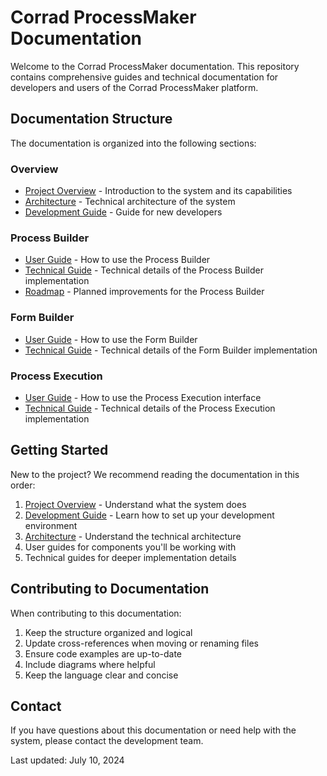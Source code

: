 # Corrad ProcessMaker Documentation

Welcome to the Corrad ProcessMaker documentation. This repository contains comprehensive guides and technical documentation for developers and users of the Corrad ProcessMaker platform.

## Documentation Structure

The documentation is organized into the following sections:

### Overview
- [Project Overview](./overview/PROJECT_OVERVIEW.md) - Introduction to the system and its capabilities
- [Architecture](./overview/ARCHITECTURE.md) - Technical architecture of the system
- [Development Guide](./overview/DEVELOPMENT_GUIDE.md) - Guide for new developers

### Process Builder
- [User Guide](./process-builder/USER_GUIDE.md) - How to use the Process Builder
- [Technical Guide](./process-builder/TECHNICAL_GUIDE.md) - Technical details of the Process Builder implementation
- [Roadmap](./process-builder/ROADMAP.md) - Planned improvements for the Process Builder

### Form Builder
- [User Guide](./form-builder/USER_GUIDE.md) - How to use the Form Builder
- [Technical Guide](./form-builder/TECHNICAL_GUIDE.md) - Technical details of the Form Builder implementation

### Process Execution
- [User Guide](./process-execution/USER_GUIDE.md) - How to use the Process Execution interface
- [Technical Guide](./process-execution/TECHNICAL_GUIDE.md) - Technical details of the Process Execution implementation

## Getting Started

New to the project? We recommend reading the documentation in this order:

1. [Project Overview](./overview/PROJECT_OVERVIEW.md) - Understand what the system does
2. [Development Guide](./overview/DEVELOPMENT_GUIDE.md) - Learn how to set up your development environment
3. [Architecture](./overview/ARCHITECTURE.md) - Understand the technical architecture
4. User guides for components you'll be working with
5. Technical guides for deeper implementation details

## Contributing to Documentation

When contributing to this documentation:

1. Keep the structure organized and logical
2. Update cross-references when moving or renaming files
3. Ensure code examples are up-to-date
4. Include diagrams where helpful
5. Keep the language clear and concise

## Contact

If you have questions about this documentation or need help with the system, please contact the development team. 

Last updated: July 10, 2024 